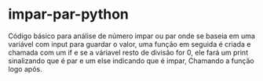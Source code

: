 # impar-par-python
Código básico para análise de número impar ou par onde se baseia em uma variável com input para guardar o valor, uma função
em seguida é criada e chamada com um if e se a váriavel resto de divisão for 0, ele fará um print sinalizando que é par e um else indicando que é impar, Chamando a função logo após.
